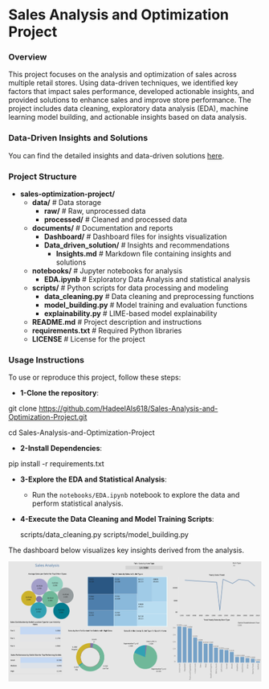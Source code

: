 
# **Sales Analysis and Optimization Project**

### **Overview**
This project focuses on the analysis and optimization of sales across multiple retail stores. Using data-driven techniques, we identified key factors that impact sales performance, developed actionable insights, and provided solutions to enhance sales and improve store performance. The project includes data cleaning, exploratory data analysis (EDA), machine learning model building, and actionable insights based on data analysis.

### **Data-Driven Insights and Solutions**
You can find the detailed insights and data-driven solutions [here](documents/Data_driven_solution/Insights.md).


### **Project Structure**

- **sales-optimization-project/**
  - **data/**                          # Data storage
    - **raw/**                         # Raw, unprocessed data
    - **processed/**                   # Cleaned and processed data
  - **documents/**                     # Documentation and reports
    - **Dashboard/**                   # Dashboard files for insights visualization
    - **Data_driven_solution/**        # Insights and recommendations
      - **Insights.md**                # Markdown file containing insights and solutions
  - **notebooks/**                     # Jupyter notebooks for analysis
    - **EDA.ipynb**                    # Exploratory Data Analysis and statistical analysis
  - **scripts/**                       # Python scripts for data processing and modeling
    - **data_cleaning.py**             # Data cleaning and preprocessing functions
    - **model_building.py**            # Model training and evaluation functions
    - **explainability.py**            # LIME-based model explainability
  - **README.md**                      # Project description and instructions
  - **requirements.txt**               # Required Python libraries
  - **LICENSE**                        # License for the project


### **Usage Instructions**

To use or reproduce this project, follow these steps:

*   **1-Clone the repository**:

   git clone https://github.com/HadeelAls618/Sales-Analysis-and-Optimization-Project.git

   cd Sales-Analysis-and-Optimization-Project

*  **2-Install Dependencies**:

pip install -r requirements.txt


*  **3-Explore the EDA and Statistical Analysis**:
   - Run the `notebooks/EDA.ipynb` notebook to explore the data and perform statistical analysis.

*  **4-Execute the Data Cleaning and Model Training Scripts**:
   
   scripts/data_cleaning.py
   scripts/model_building.py


The dashboard below visualizes key insights derived from the analysis.

![Alt text](https://github.com/HadeelAls618/Sales-Analysis-and-Optimization-Project/blob/main/documents/Dashboard/sales_dashbored.png)




